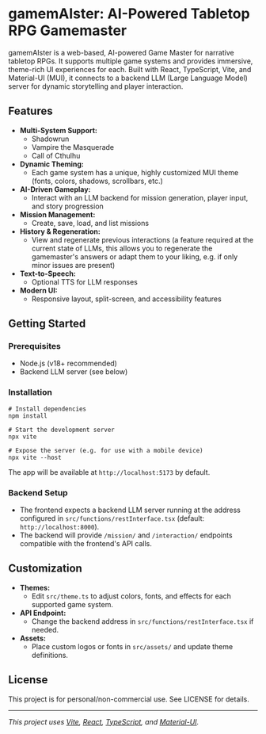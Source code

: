 # gamemAIster: AI-Powered Tabletop RPG Gamemaster

gamemAIster is a web-based, AI-powered Game Master for narrative tabletop RPGs. It supports multiple game systems and provides immersive, theme-rich UI experiences for each. Built with React, TypeScript, Vite, and Material-UI (MUI), it connects to a backend LLM (Large Language Model) server for dynamic storytelling and player interaction.

## Features

- **Multi-System Support:**
  - Shadowrun
  - Vampire the Masquerade
  - Call of Cthulhu
- **Dynamic Theming:**
  - Each game system has a unique, highly customized MUI theme (fonts, colors, shadows, scrollbars, etc.)
- **AI-Driven Gameplay:**
  - Interact with an LLM backend for mission generation, player input, and story progression
- **Mission Management:**
  - Create, save, load, and list missions
- **History & Regeneration:**
  - View and regenerate previous interactions
    (a feature required at the current state of LLMs, this allows you to regenerate the gamemaster's answers or adapt them to your liking, e.g. if only minor issues are present)
- **Text-to-Speech:**
  - Optional TTS for LLM responses
- **Modern UI:**
  - Responsive layout, split-screen, and accessibility features

## Getting Started

### Prerequisites

- Node.js (v18+ recommended)
- Backend LLM server (see below)

### Installation

```shell
# Install dependencies
npm install

# Start the development server
npx vite

# Expose the server (e.g. for use with a mobile device)
npx vite --host
```

The app will be available at `http://localhost:5173` by default.

### Backend Setup

- The frontend expects a backend LLM server running at the address configured in `src/functions/restInterface.tsx` (default: `http://localhost:8000`).
- The backend will provide `/mission/` and `/interaction/` endpoints compatible with the frontend's API calls.

## Customization

- **Themes:**
  - Edit `src/theme.ts` to adjust colors, fonts, and effects for each supported game system.
- **API Endpoint:**
  - Change the backend address in `src/functions/restInterface.tsx` if needed.
- **Assets:**
  - Place custom logos or fonts in `src/assets/` and update theme definitions.

## License

This project is for personal/non-commercial use. See LICENSE for details.

---

_This project uses [Vite](https://vitejs.dev/), [React](https://react.dev/), [TypeScript](https://www.typescriptlang.org/), and [Material-UI](https://mui.com/)._
